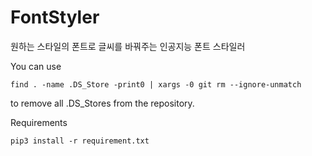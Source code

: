 # FontStyler
원하는 스타일의 폰트로 글씨를 바꿔주는 인공지능 폰트 스타일러


You can use 
```
find . -name .DS_Store -print0 | xargs -0 git rm --ignore-unmatch 
```
to remove all .DS_Stores from the repository.

Requirements
```
pip3 install -r requirement.txt
```
